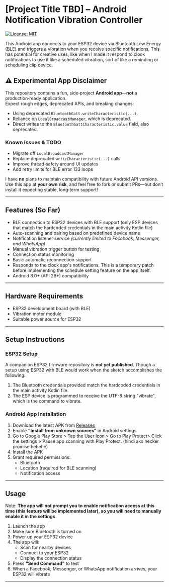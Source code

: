 # [Project Title TBD] – Android Notification Vibration Controller

[![License: MIT](https://img.shields.io/badge/License-MIT-yellow.svg)](https://opensource.org/licenses/MIT)

This Android app connects to your ESP32 device via Bluetooth Low Energy (BLE) and triggers a vibration when you receive specific notifications. This has potential for creative uses, like when I made it respond to clock notifications to use it like a scheduled vibration, sort of like a reminding or scheduling clip device.

## ⚠️ Experimental App Disclaimer

This repository contains a fun, side‑project **Android app**—**not** a production‑ready application.  
Expect rough edges, deprecated APIs, and breaking changes:

- Using deprecated `BluetoothGatt.writeCharacteristic(...)`.  
- Reliance on `LocalBroadcastManager`, which is deprecated.  
- Direct writes to the `BluetoothGattCharacteristic.value` field, also deprecated.

### Known Issues & TODO

- Migrate off `LocalBroadcastManager`  
- Replace deprecated `writeCharacteristic(...)` calls  
- Improve thread‑safety around UI updates  
- Add retry limits for BLE error 133 loops  


I have **no** plans to maintain compatibility with future Android API versions.  
Use this app at **your own risk**, and feel free to fork or submit PRs—but don’t install it expecting stable, long‑term support!


---

## Features (So Far)
- BLE connection to ESP32 devices with BLE support (only ESP devices that match the hardcoded credentials in the main activity Kotlin file)
- Auto-scanning and pairing based on predefined device name
- Notification listener service *(currently limited to Facebook, Messenger, and WhatsApp)*
- Manual vibration trigger button for testing
- Connection status monitoring
- Basic automatic reconnection support
- Responds to the clock app's notifications. This is a temporary patch before implementing the schedule setting feature on the app itself.
- Android 8.0+ (API 26+) compatibility

---

## Hardware Requirements
- ESP32 development board (with BLE)
- Vibration motor module
- Suitable power source for ESP32

---

## Setup Instructions

### ESP32 Setup
A companion ESP32 firmware repository is **not yet published**. Though a setup using ESP32 with BLE would work when the sketch accomplishes the following: 
1. The Bluetooth credentials provided match the hardcoded credentials in the main activity Kotlin file.
2. The ESP device is programmed to receive the UTF-8 string "vibrate", which is the command to vibrate.

### Android App Installation
1. Download the latest APK from [Releases](https://github.com/lv1-duck/BLE-Notification-Vibrator/tree/main/releases)
2. Enable **"Install from unknown sources"** in Android settings
3. Go to Google Play Store > Tap the User Icon > Go to Play Protect> Click the settings > Pause app scanning with Play Protect. (hindi ako hecker promise hehehe)
4. Install the APK
5. Grant required permissions:
   - Bluetooth
   - Location (required for BLE scanning)
   - Notification access

---

## Usage
Note: **The app will not prompt you to enable notification access at this time (this feature will be implemented later), so you will need to manually enable it in the settings.**
1. Launch the app
2. Make sure Bluetooth is turned on
3. Power up your ESP32 device
4. The app will:
   - Scan for nearby devices
   - Connect to your ESP32
   - Display the connection status
5. Press **"Send Command"** to test
6. When a Facebook, Messenger, or WhatsApp notification arrives, your ESP32 will vibrate

---  

